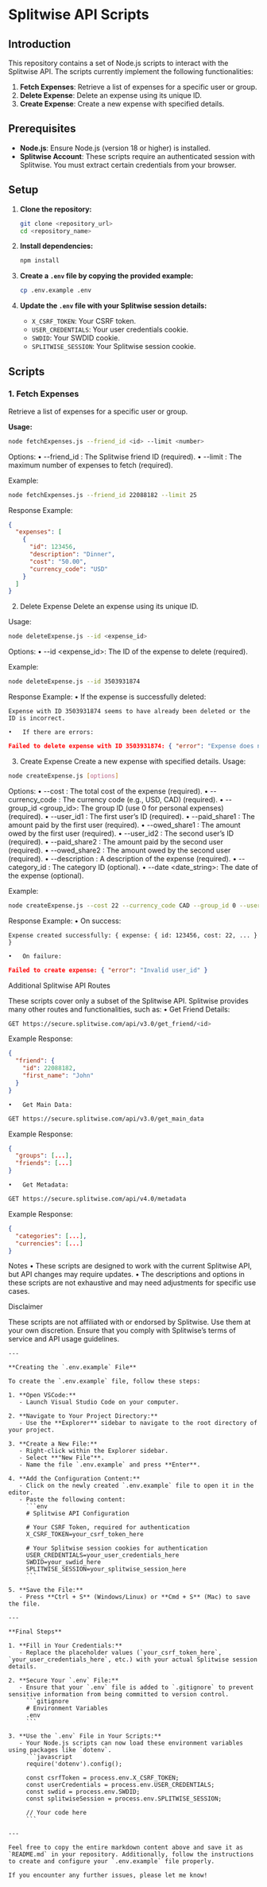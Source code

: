 # Splitwise API Scripts

## Introduction
This repository contains a set of Node.js scripts to interact with the Splitwise API. The scripts currently implement the following functionalities:

1. **Fetch Expenses**: Retrieve a list of expenses for a specific user or group.
2. **Delete Expense**: Delete an expense using its unique ID.
3. **Create Expense**: Create a new expense with specified details.

## Prerequisites
- **Node.js**: Ensure Node.js (version 18 or higher) is installed.
- **Splitwise Account**: These scripts require an authenticated session with Splitwise. You must extract certain credentials from your browser.

## Setup
1. **Clone the repository:**
    ```bash
    git clone <repository_url>
    cd <repository_name>
    ```

2. **Install dependencies:**
    ```bash
    npm install
    ```

3. **Create a `.env` file by copying the provided example:**
    ```bash
    cp .env.example .env
    ```

4. **Update the `.env` file with your Splitwise session details:**
    - `X_CSRF_TOKEN`: Your CSRF token.
    - `USER_CREDENTIALS`: Your user credentials cookie.
    - `SWDID`: Your SWDID cookie.
    - `SPLITWISE_SESSION`: Your Splitwise session cookie.

## Scripts

### 1. Fetch Expenses
Retrieve a list of expenses for a specific user or group.

**Usage:**
```bash
node fetchExpenses.js --friend_id <id> --limit <number>
```
Options:
	•	--friend_id <id>: The Splitwise friend ID (required).
	•	--limit <number>: The maximum number of expenses to fetch (required).

Example:
```bash
node fetchExpenses.js --friend_id 22088182 --limit 25
```

Response Example:

```json
{
  "expenses": [
    {
      "id": 123456,
      "description": "Dinner",
      "cost": "50.00",
      "currency_code": "USD"
    }
  ]
}
```
2. Delete Expense
Delete an expense using its unique ID.

Usage:
```bash
node deleteExpense.js --id <expense_id>
```
Options:
	•	--id <expense_id>: The ID of the expense to delete (required).

Example:
```bash
node deleteExpense.js --id 3503931874
```
Response Example:
	•	If the expense is successfully deleted:

```
Expense with ID 3503931874 seems to have already been deleted or the ID is incorrect.
```
	•	If there are errors:
```json
Failed to delete expense with ID 3503931874: { "error": "Expense does not exist" }
```
3. Create Expense
Create a new expense with specified details.
Usage:

```bash
node createExpense.js [options]
```
Options:
	•	--cost <amount>: The total cost of the expense (required).
	•	--currency_code <currency>: The currency code (e.g., USD, CAD) (required).
	•	--group_id <group_id>: The group ID (use 0 for personal expenses) (required).
	•	--user_id1 <id>: The first user’s ID (required).
	•	--paid_share1 <amount>: The amount paid by the first user (required).
	•	--owed_share1 <amount>: The amount owed by the first user (required).
	•	--user_id2 <id>: The second user’s ID (required).
	•	--paid_share2 <amount>: The amount paid by the second user (required).
	•	--owed_share2 <amount>: The amount owed by the second user (required).
	•	--description <text>: A description of the expense (required).
	•	--category_id <id>: The category ID (optional).
	•	--date <date_string>: The date of the expense (optional).

Example:

```bash
node createExpense.js --cost 22 --currency_code CAD --group_id 0 --user_id1 16073027 --paid_share1 22.00 --owed_share1 11.00 --user_id2 22088182 --paid_share2 0.00 --owed_share2 11.00 --description "Test Expense" --category_id 18 --date "2024-12-29"
```
Response Example:
	•	On success:

```
Expense created successfully: { expense: { id: 123456, cost: 22, ... } }
```

	•	On failure:
```json
Failed to create expense: { "error": "Invalid user_id" }
```

Additional Splitwise API Routes

These scripts cover only a subset of the Splitwise API. Splitwise provides many other routes and functionalities, such as:
	•	Get Friend Details:
```bash
GET https://secure.splitwise.com/api/v3.0/get_friend/<id>
```

Example Response:

```json
{
  "friend": {
    "id": 22088182,
    "first_name": "John"
  }
}
```
	•	Get Main Data:

```bash
GET https://secure.splitwise.com/api/v3.0/get_main_data
```

Example Response:
```json
{
  "groups": [...],
  "friends": [...]
}
```

	•	Get Metadata:

```bash
GET https://secure.splitwise.com/api/v4.0/metadata
```

Example Response:

```json
{
  "categories": [...],
  "currencies": [...]
}
```
Notes
	•	These scripts are designed to work with the current Splitwise API, but API changes may require updates.
	•	The descriptions and options in these scripts are not exhaustive and may need adjustments for specific use cases.

Disclaimer

These scripts are not affiliated with or endorsed by Splitwise. Use them at your own discretion. Ensure that you comply with Splitwise’s terms of service and API usage guidelines.

```
---

**Creating the `.env.example` File**

To create the `.env.example` file, follow these steps:

1. **Open VSCode:**
   - Launch Visual Studio Code on your computer.

2. **Navigate to Your Project Directory:**
   - Use the **Explorer** sidebar to navigate to the root directory of your project.

3. **Create a New File:**
   - Right-click within the Explorer sidebar.
   - Select **"New File"**.
   - Name the file `.env.example` and press **Enter**.

4. **Add the Configuration Content:**
   - Click on the newly created `.env.example` file to open it in the editor.
   - Paste the following content:
     ```env
     # Splitwise API Configuration
     
     # Your CSRF Token, required for authentication
     X_CSRF_TOKEN=your_csrf_token_here
     
     # Your Splitwise session cookies for authentication
     USER_CREDENTIALS=your_user_credentials_here
     SWDID=your_swdid_here
     SPLITWISE_SESSION=your_splitwise_session_here
     ```

5. **Save the File:**
   - Press **Ctrl + S** (Windows/Linux) or **Cmd + S** (Mac) to save the file.

---

**Final Steps**

1. **Fill in Your Credentials:**
   - Replace the placeholder values (`your_csrf_token_here`, `your_user_credentials_here`, etc.) with your actual Splitwise session details.

2. **Secure Your `.env` File:**
   - Ensure that your `.env` file is added to `.gitignore` to prevent sensitive information from being committed to version control.
     ```gitignore
     # Environment Variables
     .env
     ```

3. **Use the `.env` File in Your Scripts:**
   - Your Node.js scripts can now load these environment variables using packages like `dotenv`.
     ```javascript
     require('dotenv').config();

     const csrfToken = process.env.X_CSRF_TOKEN;
     const userCredentials = process.env.USER_CREDENTIALS;
     const swdid = process.env.SWDID;
     const splitwiseSession = process.env.SPLITWISE_SESSION;

     // Your code here
     ```

---

Feel free to copy the entire markdown content above and save it as `README.md` in your repository. Additionally, follow the instructions to create and configure your `.env.example` file properly.

If you encounter any further issues, please let me know!
```